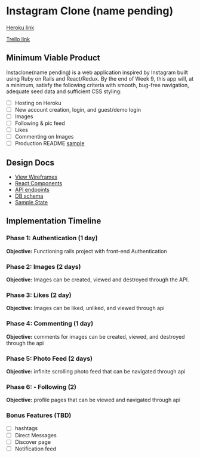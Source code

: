 # Instagram Clone (name pending)

[Heroku link][heroku]

[Trello link][trello]

[heroku]:https://full-stack-project-insta-clone.herokuapp.com/
[trello]:https://trello.com/b/pSOe6bhM/full-stack-project-instagram

## Minimum Viable Product

Instaclone(name pending) is a web application inspired by Instagram built using Ruby on Rails
and React/Redux.  By the end of Week 9, this app will, at a minimum, satisfy the
following criteria with smooth, bug-free navigation, adequate seed data and
sufficient CSS styling:

- [ ] Hosting on Heroku
- [ ] New account creation, login, and guest/demo login
- [ ] Images
- [ ] Following & pic feed
- [ ] Likes
- [ ] Commenting on Images
- [ ] Production README [sample](docs/production_readme.md)

## Design Docs
* [View Wireframes][wireframes]
* [React Components][components]
* [API endpoints][api-endpoints]
* [DB schema][schema]
* [Sample State][sample-state]

[wireframes]: docs/wireframes
[components]: docs/component-hierarchy.md
[sample-state]: docs/sample-state.md
[api-endpoints]: docs/api-endpoints.md
[schema]: docs/schema.md

## Implementation Timeline

### Phase 1: Authentication (1 day)

**Objective:** Functioning rails project with front-end Authentication

### Phase 2: Images (2 days)

**Objective:** Images can be created, viewed and destroyed through
the API.

### Phase 3: Likes (2 day)

**Objective:** Images can be liked, unliked, and viewed through api

### Phase 4: Commenting (1 day)

**Objective:** comments for images can be created, viewed, and
destroyed through the api

### Phase 5: Photo Feed (2 days)

**Objective:** infinite scrolling photo feed that can be navigated
through api

### Phase 6: - Following (2)

**Objective:** profile pages that can be viewed and navigated
through api

### Bonus Features (TBD)
- [ ] hashtags
- [ ] Direct Messages
- [ ] Discover page
- [ ] Notification feed
